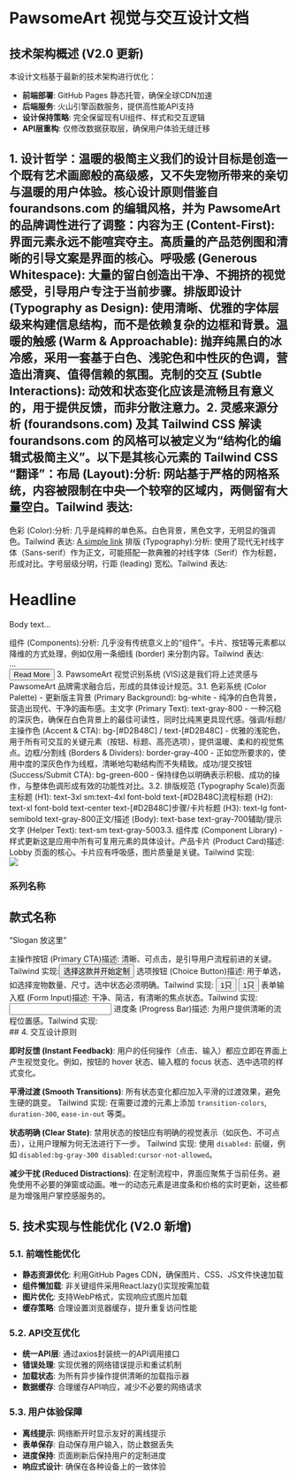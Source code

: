 # PawsomeArt 视觉与交互设计文档

## 技术架构概述 (V2.0 更新)

本设计文档基于最新的技术架构进行优化：
- **前端部署**: GitHub Pages 静态托管，确保全球CDN加速
- **后端服务**: 火山引擎函数服务，提供高性能API支持
- **设计保持策略**: 完全保留现有UI组件、样式和交互逻辑
- **API层重构**: 仅修改数据获取层，确保用户体验无缝迁移

## 1. 设计哲学：温暖的极简主义我们的设计目标是创造一个既有艺术画廊般的高级感，又不失宠物所带来的亲切与温暖的用户体验。核心设计原则借鉴自 fourandsons.com 的编辑风格，并为 PawsomeArt 的品牌调性进行了调整：内容为王 (Content-First): 界面元素永远不能喧宾夺主。高质量的产品范例图和清晰的引导文案是界面的核心。呼吸感 (Generous Whitespace): 大量的留白创造出干净、不拥挤的视觉感受，引导用户专注于当前步骤。排版即设计 (Typography as Design): 使用清晰、优雅的字体层级来构建信息结构，而不是依赖复杂的边框和背景。温暖的触感 (Warm & Approachable): 抛弃纯黑白的冰冷感，采用一套基于白色、浅驼色和中性灰的色调，营造出清爽、值得信赖的氛围。克制的交互 (Subtle Interactions): 动效和状态变化应该是流畅且有意义的，用于提供反馈，而非分散注意力。2. 灵感来源分析 (fourandsons.com) 及其 Tailwind CSS 解读fourandsons.com 的风格可以被定义为“结构化的编辑式极简主义”。以下是其核心元素的 Tailwind CSS “翻译”：布局 (Layout):分析: 网站基于严格的网格系统，内容被限制在中央一个较窄的区域内，两侧留有大量空白。Tailwind 表达:<!-- 主容器，限制宽度并在中央显示 -->
<div class="max-w-5xl mx-auto px-4 sm:px-6 lg:px-8">
    <!-- 内容网格，在桌面端分为多列 -->
    <div class="grid grid-cols-1 md:grid-cols-12 gap-8">
        <!-- ... content ... -->
    </div>
</div>
色彩 (Color):分析: 几乎是纯粹的单色系。白色背景，黑色文字，无明显的强调色。Tailwind 表达:<body class="bg-white text-black">
    <a href="#" class="hover:underline">A simple link</a>
</body>
排版 (Typography):分析: 使用了现代无衬线字体（Sans-serif）作为正文，可能搭配一款典雅的衬线字体（Serif）作为标题，形成对比。字号层级分明，行距 (leading) 宽松。Tailwind 表达:<h1 class="font-serif text-4xl md:text-6xl tracking-tight">Headline</h1>
<p class="font-sans text-base text-gray-700 leading-relaxed">Body text...</p>
组件 (Components):分析: 几乎没有传统意义上的“组件”。卡片、按钮等元素都以降维的方式处理，例如仅用一条细线 (border) 来分割内容。Tailwind 表达:<!-- 一个用边框定义的极简卡片 -->
<div class="border border-gray-200 p-6">...</div>
<!-- 一个极简按钮 -->
<button class="border border-black px-4 py-2 text-sm uppercase tracking-wider hover:bg-black hover:text-white transition-colors">
    Read More
</button>
3. PawsomeArt 视觉识别系统 (VIS)这是我们将上述灵感与 PawsomeArt 品牌需求融合后，形成的具体设计规范。3.1. 色彩系统 (Color Palette) - 更新版主背景 (Primary Background): bg-white - 纯净的白色背景，营造出现代、干净的画布感。主文字 (Primary Text): text-gray-800 - 一种沉稳的深灰色，确保在白色背景上的最佳可读性，同时比纯黑更具现代感。强调/标题/主操作色 (Accent & CTA): bg-[#D2B48C] / text-[#D2B48C] - 优雅的浅驼色，用于所有可交互的关键元素（按钮、标题、高亮选项），提供温暖、柔和的视觉焦点。边框/分割线 (Borders & Dividers): border-gray-400 - 正如您所要求的，使用中度的深灰色作为线框，清晰地勾勒结构而不失精致。成功/提交按钮 (Success/Submit CTA): bg-green-600 - 保持绿色以明确表示积极、成功的操作，与整体色调形成有效的功能性对比。3.2. 排版规范 (Typography Scale)页面主标题 (H1): text-3xl sm:text-4xl font-bold text-[#D2B48C]流程标题 (H2): text-xl font-bold text-center text-[#D2B48C]步骤/卡片标题 (H3): text-lg font-semibold text-gray-800正文/描述 (Body): text-base text-gray-700辅助/提示文字 (Helper Text): text-sm text-gray-5003.3. 组件库 (Component Library) - 样式更新这是应用中所有可复用元素的具体设计。产品卡片 (Product Card)描述: Lobby 页面的核心。卡片应有呼吸感，图片质量是关键。Tailwind 实现:<div class="bg-white rounded-2xl border border-gray-200 overflow-hidden">
    <img src="..." class="w-full h-48 object-cover">
    <div class="p-6">
        <h3 class="text-sm text-gray-500">系列名称</h3>
        <h2 class="text-xl font-bold text-[#D2B48C]">款式名称</h2>
        <p class="text-gray-700 mt-2 h-10">“Slogan 放这里”</p>
        <!-- ... 标签和按钮 ... -->
    </div>
</div>
主操作按钮 (Primary CTA)描述: 清晰、可点击，是引导用户流程前进的关键。Tailwind 实现:<button class="w-full bg-[#D2B48C] text-white py-3 rounded-lg font-semibold hover:bg-opacity-80 transition-opacity">
    选择这款并开始定制
</button>
选项按钮 (Choice Button)描述: 用于单选，如选择宠物数量、尺寸。选中状态必须明确。Tailwind 实现:<!-- 未选中状态 -->
<button class="flex-1 p-3 rounded-lg border border-gray-300 bg-white text-gray-700">1只</button>
<!-- 选中状态 -->
<button class="flex-1 p-3 rounded-lg border border-[#D2B48C] bg-[#D2B48C] text-white">1只</button>
表单输入框 (Form Input)描述: 干净、简洁，有清晰的焦点状态。Tailwind 实现:<input type="tel" class="w-full p-3 border border-gray-300 rounded-lg focus:ring-2 focus:ring-[#D2B48C] focus:border-transparent transition">
进度条 (Progress Bar)描述: 为用户提供清晰的流程位置感。Tailwind 实现:<div class="w-full bg-gray-200 rounded-full h-2.5">
    <div class="bg-[#D2B48C] h-2.5 rounded-full" style="width: 25%"></div>
</div>
## 4. 交互设计原则

**即时反馈 (Instant Feedback)**: 用户的任何操作（点击、输入）都应立即在界面上产生视觉变化。例如，按钮的 hover 状态、输入框的 focus 状态、选中选项的样式变化。

**平滑过渡 (Smooth Transitions)**: 所有状态变化都应加入平滑的过渡效果，避免生硬的跳变。
Tailwind 实现: 在需要过渡的元素上添加 `transition-colors`, `duration-300`, `ease-in-out` 等类。

**状态明确 (Clear State)**: 禁用状态的按钮应有明确的视觉表示（如灰色、不可点击），让用户理解为何无法进行下一步。
Tailwind 实现: 使用 `disabled:` 前缀，例如 `disabled:bg-gray-300 disabled:cursor-not-allowed`。

**减少干扰 (Reduced Distractions)**: 在定制流程中，界面应聚焦于当前任务。避免使用不必要的弹窗或动画。唯一的动态元素是进度条和价格的实时更新，这些都是为增强用户掌控感服务的。

## 5. 技术实现与性能优化 (V2.0 新增)

### 5.1. 前端性能优化
- **静态资源优化**: 利用GitHub Pages CDN，确保图片、CSS、JS文件快速加载
- **组件懒加载**: 非关键组件采用React.lazy()实现按需加载
- **图片优化**: 支持WebP格式，实现响应式图片加载
- **缓存策略**: 合理设置浏览器缓存，提升重复访问性能

### 5.2. API交互优化
- **统一API层**: 通过axios封装统一的API调用接口
- **错误处理**: 实现优雅的网络错误提示和重试机制
- **加载状态**: 为所有异步操作提供清晰的加载指示器
- **数据缓存**: 合理缓存API响应，减少不必要的网络请求

### 5.3. 用户体验保障
- **离线提示**: 网络断开时显示友好的离线提示
- **表单保存**: 自动保存用户输入，防止数据丢失
- **进度保持**: 页面刷新后保持用户的定制进度
- **响应式设计**: 确保在各种设备上的一致体验